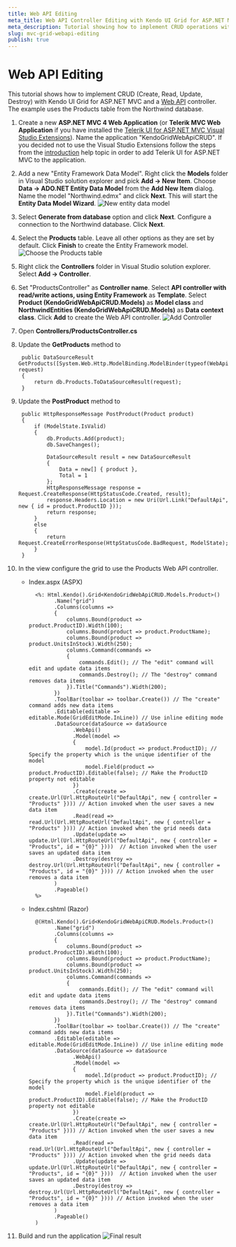 ```yaml
---
title: Web API Editing
meta_title: Web API Controller Editing with Kendo UI Grid for ASP.NET MVC
meta_description: Tutorial showing how to implement CRUD operations with a Web API controller.
slug: mvc-grid-webapi-editing
publish: true
---
```


# Web API Editing

This tutorial shows how to implement CRUD (Create, Read, Update, Destroy) with Kendo UI Grid for ASP.NET MVC and a [Web API](http://www.asp.net/web-api) controller.
The example uses the Products table from the Northwind database.

1. Create a new **ASP.NET MVC 4 Web Application** (or **Telerik MVC Web Application** if you have installed the [Telerik UI for ASP.NET MVC Visual Studio Extensions](/kendo-ui/getting-started/using-kendo-with/aspnet-mvc/introduction#kendo-ui-for-asp.net-mvc-visual-studio-extensions)).
Name the application "KendoGridWebApiCRUD". If you decided not to use the Visual Studio Extensions follow the steps from the [introduction](/kendo-ui/getting-started/using-kendo-with/aspnet-mvc/asp-net-mvc-4) help topic in order
to add Telerik UI for ASP.NET MVC to the application.
1. Add a new "Entity Framework Data Model". Right click the **Models** folder in Visual Studio solution explorer and pick **Add -> New Item**. Choose **Data -> ADO.NET Entity Data Model** from the **Add New Item** dialog.
Name the model "Northwind.edmx" and click **Next**. This will start the **Entity Data Model Wizard**.
![New entity data model](images/grid-entity-data-model.png)
1. Select **Generate from database** option and click **Next**. Configure a connection to the Northwind database. Click **Next**.
1. Select the **Products** table. Leave all other options as they are set by default. Click **Finish** to create the Entity Framework model.
![Choose the Products table](images/grid-database-objects.png)
1. Right click the **Controllers** folder in Visual Studio solution explorer. Select **Add -> Controller**.
1. Set "ProductsController" as **Controller name**. Select **API controller with read/write actions, using Entity Framework** as **Template**. Select **Product (KendoGridWebApiCRUD.Models)** as **Model class** and
**NorthwindEntities (KendoGridWebApiCRUD.Models)** as **Data context class**. Click **Add** to create the Web API controller.
![Add Controller](images/grid-api-controller.png)
1. Open **Controllers/ProductsController.cs**
1. Update the **GetProducts** method to

        public DataSourceResult GetProducts([System.Web.Http.ModelBinding.ModelBinder(typeof(WebApiDataSourceRequestModelBinder))]DataSourceRequest request)
        {
            return db.Products.ToDataSourceResult(request);
        }
1. Update the **PostProduct** method to

        public HttpResponseMessage PostProduct(Product product)
        {
            if (ModelState.IsValid)
            {
                db.Products.Add(product);
                db.SaveChanges();

                DataSourceResult result = new DataSourceResult
                {
                    Data = new[] { product },
                    Total = 1
                };
                HttpResponseMessage response = Request.CreateResponse(HttpStatusCode.Created, result);
                response.Headers.Location = new Uri(Url.Link("DefaultApi", new { id = product.ProductID }));
                return response;
            }
            else
            {
                return Request.CreateErrorResponse(HttpStatusCode.BadRequest, ModelState);
            }
        }
1.  In the view configure the grid to use the Products Web API controller.
    - Index.aspx (ASPX)

            <%: Html.Kendo().Grid<KendoGridWebApiCRUD.Models.Product>()
                  .Name("grid")
                  .Columns(columns =>
                  {
                      columns.Bound(product => product.ProductID).Width(100);
                      columns.Bound(product => product.ProductName);
                      columns.Bound(product => product.UnitsInStock).Width(250);
                      columns.Command(commands =>
                      {
                          commands.Edit(); // The "edit" command will edit and update data items
                          commands.Destroy(); // The "destroy" command removes data items
                      }).Title("Commands").Width(200);
                  })
                  .ToolBar(toolbar => toolbar.Create()) // The "create" command adds new data items
                  .Editable(editable => editable.Mode(GridEditMode.InLine)) // Use inline editing mode
                  .DataSource(dataSource => dataSource
                        .WebApi()
                        .Model(model =>
                        {
                            model.Id(product => product.ProductID); // Specify the property which is the unique identifier of the model
                            model.Field(product => product.ProductID).Editable(false); // Make the ProductID property not editable
                        })
                        .Create(create => create.Url(Url.HttpRouteUrl("DefaultApi", new { controller = "Products" }))) // Action invoked when the user saves a new data item
                        .Read(read => read.Url(Url.HttpRouteUrl("DefaultApi", new { controller = "Products" }))) // Action invoked when the grid needs data
                        .Update(update => update.Url(Url.HttpRouteUrl("DefaultApi", new { controller = "Products", id = "{0}" })))  // Action invoked when the user saves an updated data item
                        .Destroy(destroy => destroy.Url(Url.HttpRouteUrl("DefaultApi", new { controller = "Products", id = "{0}" }))) // Action invoked when the user removes a data item
                  )
                  .Pageable()
            %>
    - Index.cshtml (Razor)

            @(Html.Kendo().Grid<KendoGridWebApiCRUD.Models.Product>()
                  .Name("grid")
                  .Columns(columns =>
                  {
                      columns.Bound(product => product.ProductID).Width(100);
                      columns.Bound(product => product.ProductName);
                      columns.Bound(product => product.UnitsInStock).Width(250);
                      columns.Command(commands =>
                      {
                          commands.Edit(); // The "edit" command will edit and update data items
                          commands.Destroy(); // The "destroy" command removes data items
                      }).Title("Commands").Width(200);
                  })
                  .ToolBar(toolbar => toolbar.Create()) // The "create" command adds new data items
                  .Editable(editable => editable.Mode(GridEditMode.InLine)) // Use inline editing mode
                  .DataSource(dataSource => dataSource
                        .WebApi()
                        .Model(model =>
                        {
                            model.Id(product => product.ProductID); // Specify the property which is the unique identifier of the model
                            model.Field(product => product.ProductID).Editable(false); // Make the ProductID property not editable
                        })
                        .Create(create => create.Url(Url.HttpRouteUrl("DefaultApi", new { controller = "Products" }))) // Action invoked when the user saves a new data item
                        .Read(read => read.Url(Url.HttpRouteUrl("DefaultApi", new { controller = "Products" }))) // Action invoked when the grid needs data
                        .Update(update => update.Url(Url.HttpRouteUrl("DefaultApi", new { controller = "Products", id = "{0}" })))  // Action invoked when the user saves an updated data item
                        .Destroy(destroy => destroy.Url(Url.HttpRouteUrl("DefaultApi", new { controller = "Products", id = "{0}" }))) // Action invoked when the user removes a data item
                  )
                  .Pageable()
            )
1. Build and run the application
![Final result](images/grid-inline-grid.png)
